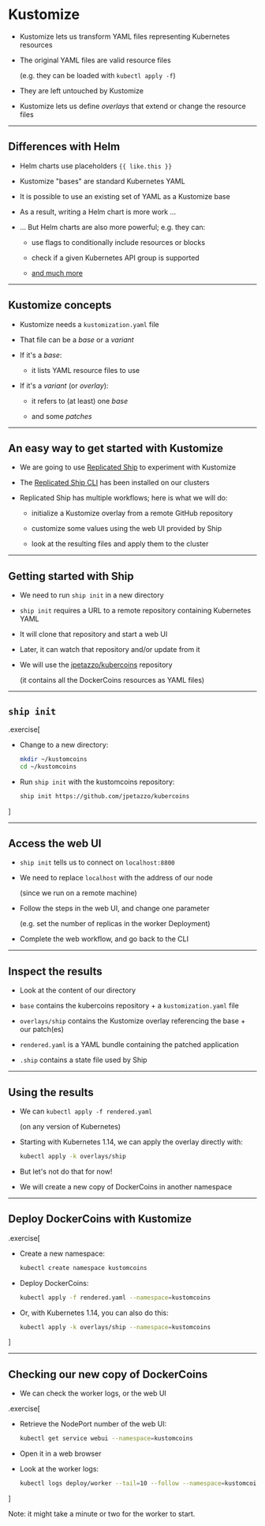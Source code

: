 # Kustomize

- Kustomize lets us transform YAML files representing Kubernetes resources

- The original YAML files are valid resource files

  (e.g. they can be loaded with `kubectl apply -f`)

- They are left untouched by Kustomize

- Kustomize lets us define *overlays* that extend or change the resource files

---

## Differences with Helm

- Helm charts use placeholders `{{ like.this }}`

- Kustomize "bases" are standard Kubernetes YAML

- It is possible to use an existing set of YAML as a Kustomize base

- As a result, writing a Helm chart is more work ...

- ... But Helm charts are also more powerful; e.g. they can:

  - use flags to conditionally include resources or blocks

  - check if a given Kubernetes API group is supported

  - [and much more](https://helm.sh/docs/chart_template_guide/)

---

## Kustomize concepts

- Kustomize needs a `kustomization.yaml` file

- That file can be a *base* or a *variant*

- If it's a *base*:

  - it lists YAML resource files to use

- If it's a *variant* (or *overlay*):

  - it refers to (at least) one *base*

  - and some *patches*

---

## An easy way to get started with Kustomize

- We are going to use [Replicated Ship](https://www.replicated.com/ship/) to experiment with Kustomize

- The [Replicated Ship CLI](https://github.com/replicatedhq/ship/releases) has been installed on our clusters

- Replicated Ship has multiple workflows; here is what we will do:

  - initialize a Kustomize overlay from a remote GitHub repository

  - customize some values using the web UI provided by Ship

  - look at the resulting files and apply them to the cluster

---

## Getting started with Ship

- We need to run `ship init` in a new directory

- `ship init` requires a URL to a remote repository containing Kubernetes YAML

- It will clone that repository and start a web UI

- Later, it can watch that repository and/or update from it

- We will use the [jpetazzo/kubercoins](https://github.com/jpetazzo/kubercoins) repository

  (it contains all the DockerCoins resources as YAML files)

---

## `ship init`

.exercise[

- Change to a new directory:
  ```bash
  mkdir ~/kustomcoins
  cd ~/kustomcoins
  ```

- Run `ship init` with the kustomcoins repository:
  ```bash
  ship init https://github.com/jpetazzo/kubercoins
  ```

<!-- ```wait Open browser``` -->

]

---

## Access the web UI

- `ship init` tells us to connect on `localhost:8800`

- We need to replace `localhost` with the address of our node

  (since we run on a remote machine)

- Follow the steps in the web UI, and change one parameter

  (e.g. set the number of replicas in the worker Deployment)

- Complete the web workflow, and go back to the CLI

---

## Inspect the results

- Look at the content of our directory

- `base` contains the kubercoins repository + a `kustomization.yaml` file

- `overlays/ship` contains the Kustomize overlay referencing the base + our patch(es)

- `rendered.yaml` is a YAML bundle containing the patched application

- `.ship` contains a state file used by Ship

---

## Using the results

- We can `kubectl apply -f rendered.yaml`

  (on any version of Kubernetes)

- Starting with Kubernetes 1.14, we can apply the overlay directly with:
  ```bash
  kubectl apply -k overlays/ship
  ```

- But let's not do that for now!

- We will create a new copy of DockerCoins in another namespace

---

## Deploy DockerCoins with Kustomize

.exercise[

- Create a new namespace:
  ```bash
  kubectl create namespace kustomcoins
  ```

- Deploy DockerCoins:
  ```bash
  kubectl apply -f rendered.yaml --namespace=kustomcoins
  ```

- Or, with Kubernetes 1.14, you can also do this:
  ```bash
  kubectl apply -k overlays/ship --namespace=kustomcoins
  ```

]

---

## Checking our new copy of DockerCoins

- We can check the worker logs, or the web UI

.exercise[

- Retrieve the NodePort number of the web UI:
  ```bash
  kubectl get service webui --namespace=kustomcoins
  ```

- Open it in a web browser

- Look at the worker logs:
  ```bash
  kubectl logs deploy/worker --tail=10 --follow --namespace=kustomcoins
  ```

<!--
```wait units of work done``` 
```key ^C```
-->

]

Note: it might take a minute or two for the worker to start.
